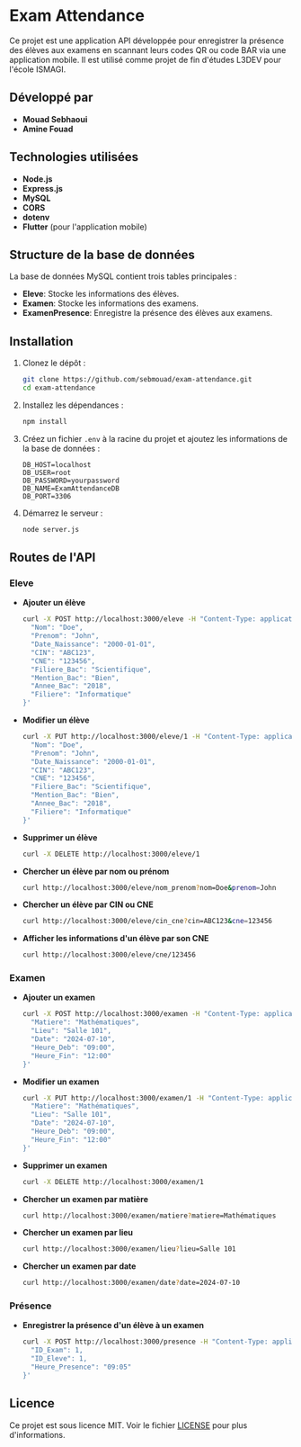 
# Exam Attendance

Ce projet est une application API développée pour enregistrer la présence des élèves aux examens en scannant leurs codes QR ou code BAR via une application mobile. Il est utilisé comme projet de fin d'études L3DEV pour l'école ISMAGI.

## Développé par
- **Mouad Sebhaoui**
- **Amine Fouad**

## Technologies utilisées
- **Node.js**
- **Express.js**
- **MySQL**
- **CORS**
- **dotenv**
- **Flutter** (pour l'application mobile)

## Structure de la base de données
La base de données MySQL contient trois tables principales :
- **Eleve**: Stocke les informations des élèves.
- **Examen**: Stocke les informations des examens.
- **ExamenPresence**: Enregistre la présence des élèves aux examens.

## Installation

1. Clonez le dépôt :
   ```bash
   git clone https://github.com/sebmouad/exam-attendance.git
   cd exam-attendance
   ```

2. Installez les dépendances :
   ```bash
   npm install
   ```

3. Créez un fichier `.env` à la racine du projet et ajoutez les informations de la base de données :
   ```env
   DB_HOST=localhost
   DB_USER=root
   DB_PASSWORD=yourpassword
   DB_NAME=ExamAttendanceDB
   DB_PORT=3306
   ```

4. Démarrez le serveur :
   ```bash
   node server.js
   ```

## Routes de l'API

### Eleve

- **Ajouter un élève**
  ```bash
  curl -X POST http://localhost:3000/eleve -H "Content-Type: application/json" -d '{
    "Nom": "Doe",
    "Prenom": "John",
    "Date_Naissance": "2000-01-01",
    "CIN": "ABC123",
    "CNE": "123456",
    "Filiere_Bac": "Scientifique",
    "Mention_Bac": "Bien",
    "Annee_Bac": "2018",
    "Filiere": "Informatique"
  }'
  ```

- **Modifier un élève**
  ```bash
  curl -X PUT http://localhost:3000/eleve/1 -H "Content-Type: application/json" -d '{
    "Nom": "Doe",
    "Prenom": "John",
    "Date_Naissance": "2000-01-01",
    "CIN": "ABC123",
    "CNE": "123456",
    "Filiere_Bac": "Scientifique",
    "Mention_Bac": "Bien",
    "Annee_Bac": "2018",
    "Filiere": "Informatique"
  }'
  ```

- **Supprimer un élève**
  ```bash
  curl -X DELETE http://localhost:3000/eleve/1
  ```

- **Chercher un élève par nom ou prénom**
  ```bash
  curl http://localhost:3000/eleve/nom_prenom?nom=Doe&prenom=John
  ```

- **Chercher un élève par CIN ou CNE**
  ```bash
  curl http://localhost:3000/eleve/cin_cne?cin=ABC123&cne=123456
  ```

- **Afficher les informations d'un élève par son CNE**
  ```bash
  curl http://localhost:3000/eleve/cne/123456
  ```

### Examen

- **Ajouter un examen**
  ```bash
  curl -X POST http://localhost:3000/examen -H "Content-Type: application/json" -d '{
    "Matiere": "Mathématiques",
    "Lieu": "Salle 101",
    "Date": "2024-07-10",
    "Heure_Deb": "09:00",
    "Heure_Fin": "12:00"
  }'
  ```

- **Modifier un examen**
  ```bash
  curl -X PUT http://localhost:3000/examen/1 -H "Content-Type: application/json" -d '{
    "Matiere": "Mathématiques",
    "Lieu": "Salle 101",
    "Date": "2024-07-10",
    "Heure_Deb": "09:00",
    "Heure_Fin": "12:00"
  }'
  ```

- **Supprimer un examen**
  ```bash
  curl -X DELETE http://localhost:3000/examen/1
  ```

- **Chercher un examen par matière**
  ```bash
  curl http://localhost:3000/examen/matiere?matiere=Mathématiques
  ```

- **Chercher un examen par lieu**
  ```bash
  curl http://localhost:3000/examen/lieu?lieu=Salle 101
  ```

- **Chercher un examen par date**
  ```bash
  curl http://localhost:3000/examen/date?date=2024-07-10
  ```

### Présence

- **Enregistrer la présence d'un élève à un examen**
  ```bash
  curl -X POST http://localhost:3000/presence -H "Content-Type: application/json" -d '{
    "ID_Exam": 1,
    "ID_Eleve": 1,
    "Heure_Presence": "09:05"
  }'
  ```

## Licence
Ce projet est sous licence MIT. Voir le fichier [LICENSE](LICENSE) pour plus d'informations.
